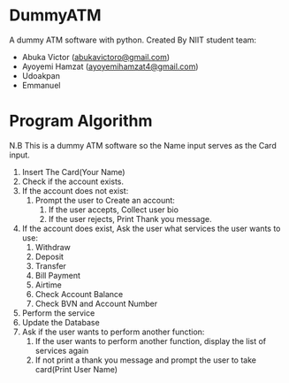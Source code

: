 # DummyATM
A dummy ATM software with python.
Created By NIIT student team:
- Abuka Victor (abukavictoro@gmail.com)
- Ayoyemi Hamzat (ayoyemihamzat4@gmail.com)
- Udoakpan
- Emmanuel

# Program Algorithm
N.B This is a dummy ATM software so the Name input serves as the Card input.
1. Insert The Card(Your Name) 
2. Check if the account exists.
3. If the account does not exist:
   1. Prompt the user to Create an account:
        1. If the user accepts, Collect user bio
        2. If the user rejects, Print Thank you message.
4. If the account does exist, Ask the user what services the user wants to use:
    1. Withdraw
    2. Deposit
    3. Transfer
    4. Bill Payment
    5. Airtime
    6. Check Account Balance
    7. Check BVN and Account Number
5. Perform the service
6. Update the Database
7. Ask if the user wants to perform another function:
    1. If the user wants to perform another function, display the list of services again
    2. If not print a thank you message and prompt the user to take card(Print User Name)

